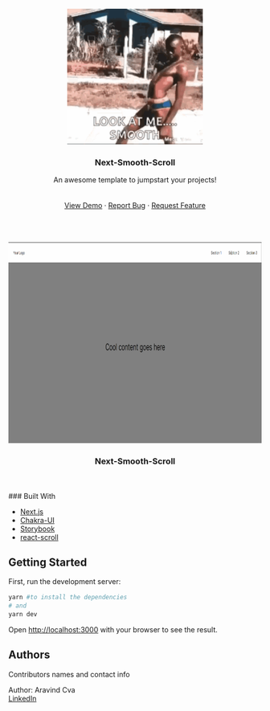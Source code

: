 <!-- PROJECT LOGO -->
<br />
<div align="center">
  <a href="https://github.com/aravindasiva/next-smooth-scroll-template">
    <img src="smooth.gif" alt="smooth af boii" width="270" height="270">
  </a>

  <h3 align="center">Next-Smooth-Scroll </h3>

  <p align="center">
    An awesome template to jumpstart your projects!
    <br />
    <br />
    <br />
    <a href="https://github.com/aravindasiva/next-smooth-scroll-template">View Demo</a>
    ·
    <a href="https://github.com/aravindasiva/next-smooth-scroll-template/issues">Report Bug</a>
    ·
    <a href="https://github.com/aravindasiva/next-smooth-scroll-template/issues">Request Feature</a>
  </p>
</div>


<br/>
<br/>

<br />
<div align="center">
  <a href="https://github.com/aravindasiva/next-smooth-scroll-template">
    <img src="scroll-template.gif" alt="smooth af demo" width="800" height="400">
  </a>

  <h3 align="center">Next-Smooth-Scroll </h3>
</div>

<br/>
<br/>
### Built With


* [Next.js](https://nextjs.org/)
* [Chakra-UI](https://chakra-ui.com/docs/getting-started)
* [Storybook](https://storybook.js.org/docs/react/get-started/introduction)
* [react-scroll](https://yarnpkg.com/package/react-scroll)

## Getting Started

First, run the development server:

```bash
yarn #to install the dependencies
# and
yarn dev
```

Open [http://localhost:3000](http://localhost:3000) with your browser to see the result.

## Authors

Contributors names and contact info

Author: Aravind Cva <br/>
[LinkedIn](https://www.linkedin.com/in/aravindasiva/)
